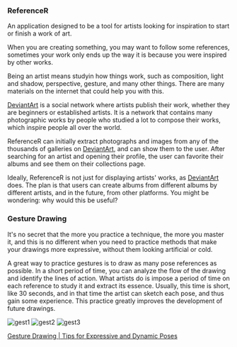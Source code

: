 ### ReferenceR

An application designed to be a tool for artists looking for inspiration to start or finish a work of art.

When you are creating something, you may want to follow some references, sometimes your work only ends up the way it is because you were inspired by other works.

Being an artist means studyin how things work, such as composition, light and shadow, perspective, gesture, and many other things. There are many materials on the internet that could help you with this. 

[DeviantArt](https://www.deviantart.com) is a social network where artists publish their work, whether they are beginners or established artists. It is a network that contains many photographic works by people who studied a lot to compose their works, which inspire people all over the world.

ReferenceR can initially extract photographs and images from any of the thousands of galleries on [DeviantArt](https://www.deviantart.com), and can show them to the user. After searching for an artist and opening their profile, the user can favorite their albums and see them on their collections page.

Ideally, ReferenceR is not just for displaying artists' works, as [DeviantArt](https://www.deviantart.com) does. The plan is that users can create albums from different albums by different artists, and in the future, from other platforms. You might be wondering: why would this be useful?

### Gesture Drawing

It's no secret that the more you practice a technique, the more you master it, and this is no different when you need to practice methods that make your drawings more expressive, without them looking artificial or cold.

A great way to practice gestures is to draw as many pose references as possible. In a short period of time, you can analyze the flow of the drawing and identify the lines of action. What artists do is impose a period of time on each reference to study it and extract its essence. Usually, this time is short, like 30 seconds, and in that time the artist can sketch each pose, and thus gain some experience. This practice greatly improves the development of future drawings.

![gest1](https://github.com/user-attachments/assets/b58f978a-6f2d-47bb-8c32-ce0d6cf55c36) ![gest2](https://github.com/user-attachments/assets/39834819-b647-40e7-8133-cbf1873e227f) ![gest3](https://github.com/user-attachments/assets/e5f8a98c-db81-4682-b9fd-e6464583ddb2)

[Gesture Drawing | Tips for Expressive and Dynamic Poses](https://youtu.be/D2gOtDcb8sc)
